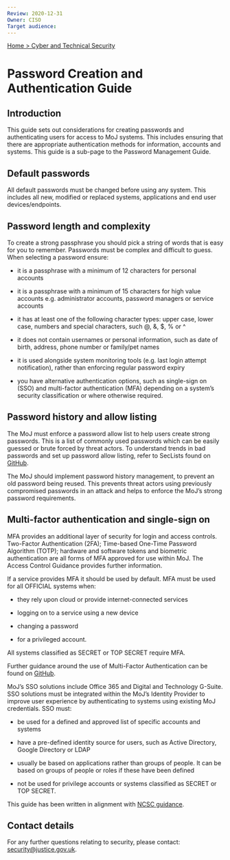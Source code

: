 ```yaml
---
Review: 2020-12-31
Owner: CISO
Target audience:
---
```


[Home > Cyber and Technical Security](home-security-policies-guides.md)

# Password Creation and Authentication Guide

## Introduction

This guide sets out considerations for creating passwords and authenticating users for access to MoJ systems. This includes ensuring that there are appropriate authentication methods for information, accounts and systems. This guide is a sub-page to the Password Management Guide.

## Default passwords

All default passwords must be changed before using any system. This includes all new, modified or replaced systems, applications and end user devices/endpoints.


## Password length and complexity

To create a strong passphrase you should pick a string of words that is easy for you to remember. Passwords must be complex and difficult to guess. When selecting a password ensure:

 - it is a passphrase with a minimum of 12 characters for personal accounts

 - it is a passphrase with a minimum of 15 characters for high value accounts e.g. administrator accounts, password managers or service accounts

 - it has at least one of the following character types: upper case, lower case, numbers and special characters, such @, &, $, % or ^

 - it does not contain usernames or personal information, such as date of birth, address, phone number or family/pet names

 - it is used alongside system monitoring tools (e.g. last login attempt notification), rather than enforcing regular password expiry

 - you have alternative authentication options, such as single-sign on (SSO) and multi-factor authentication (MFA) depending on a system’s security classification or where otherwise required.

## Password history and allow listing

The MoJ must enforce a password allow list to help users create strong passwords. This is a list of commonly used passwords which can be easily guessed or brute forced by threat actors. To understand trends in bad passwords and set up password allow listing, refer to SecLists found on [GitHub](https://github.com/danielmiessler/SecLists/tree/master/Passwords).

The MoJ should implement password history management, to prevent an old password being reused. This prevents threat actors using previously compromised passwords in an attack and helps to enforce the MoJ’s strong password requirements.

## Multi-factor authentication and single-sign on

MFA provides an additional layer of security for login and access controls. Two-Factor Authentication (2FA); Time-based One-Time Password Algorithm (TOTP); hardware and software tokens and biometric authentication are all forms of MFA approved for use within MoJ. The Access Control Guidance provides further information.

If a service provides MFA it should be used by default. MFA must be used for all OFFICIAL systems when:

 - they rely upon cloud or provide internet-connected services

 - logging on to a service using a new device

 - changing a password

 - for a privileged account.

All systems classified as SECRET or TOP SECRET require MFA.

Further guidance around the use of Multi-Factor Authentication can be found on [GitHub](https://ministryofjustice.github.io/security-guidance/standards/authentication/#multi-factor-authentication).

MoJ’s SSO solutions include Office 365 and Digital and Technology G-Suite. SSO solutions must be integrated within the MoJ’s Identity Provider to improve user experience by authenticating to systems using existing MoJ credentials. SSO must:

 - be used for a defined and approved list of specific accounts and systems

 - have a pre-defined identity source for users, such as Active Directory, Google Directory or LDAP

 - usually be based on applications rather than groups of people. It can be based on groups of people or roles if these have been defined

 - not be used for privilege accounts or systems classified as SECRET or TOP SECRET.

This guide has been written in alignment with [NCSC guidance](https://www.ncsc.gov.uk/collection/passwords/updating-your-approach).

## Contact details

For any further questions relating to security, please contact: [security@justice.gov.uk](mailto:security@justice.gov.uk).
